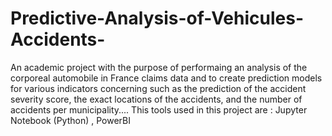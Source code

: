 # Predictive-Analysis-of-Vehicules-Accidents-
An academic project with the purpose of performaing an analysis of the corporeal automobile in France claims data and to create prediction models for various indicators concerning such as the prediction of the accident severity score, the exact locations of the accidents, and the number of accidents per municipality.... This tools used in this project are : Jupyter Notebook (Python) , PowerBI
